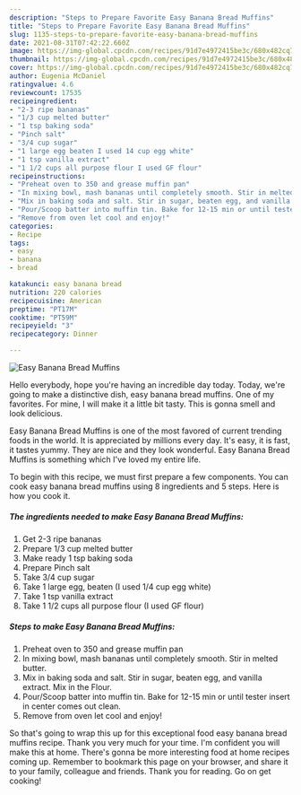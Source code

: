```yaml
---
description: "Steps to Prepare Favorite Easy Banana Bread Muffins"
title: "Steps to Prepare Favorite Easy Banana Bread Muffins"
slug: 1135-steps-to-prepare-favorite-easy-banana-bread-muffins
date: 2021-08-31T07:42:22.660Z
image: https://img-global.cpcdn.com/recipes/91d7e4972415be3c/680x482cq70/easy-banana-bread-muffins-recipe-main-photo.jpg
thumbnail: https://img-global.cpcdn.com/recipes/91d7e4972415be3c/680x482cq70/easy-banana-bread-muffins-recipe-main-photo.jpg
cover: https://img-global.cpcdn.com/recipes/91d7e4972415be3c/680x482cq70/easy-banana-bread-muffins-recipe-main-photo.jpg
author: Eugenia McDaniel
ratingvalue: 4.6
reviewcount: 17535
recipeingredient:
- "2-3 ripe bananas"
- "1/3 cup melted butter"
- "1 tsp baking soda"
- "Pinch salt"
- "3/4 cup sugar"
- "1 large egg beaten I used 14 cup egg white"
- "1 tsp vanilla extract"
- "1 1/2 cups all purpose flour I used GF flour"
recipeinstructions:
- "Preheat oven to 350 and grease muffin pan"
- "In mixing bowl, mash bananas until completely smooth. Stir in melted butter."
- "Mix in baking soda and salt. Stir in sugar, beaten egg, and vanilla extract. Mix in the Flour."
- "Pour/Scoop batter into muffin tin. Bake for 12-15 min or until tester insert in center comes out clean."
- "Remove from oven let cool and enjoy!"
categories:
- Recipe
tags:
- easy
- banana
- bread

katakunci: easy banana bread 
nutrition: 220 calories
recipecuisine: American
preptime: "PT17M"
cooktime: "PT59M"
recipeyield: "3"
recipecategory: Dinner

---
```



![Easy Banana Bread Muffins](https://img-global.cpcdn.com/recipes/91d7e4972415be3c/680x482cq70/easy-banana-bread-muffins-recipe-main-photo.jpg)

Hello everybody, hope you're having an incredible day today. Today, we're going to make a distinctive dish, easy banana bread muffins. One of my favorites. For mine, I will make it a little bit tasty. This is gonna smell and look delicious.

Easy Banana Bread Muffins is one of the most favored of current trending foods in the world. It is appreciated by millions every day. It's easy, it is fast, it tastes yummy. They are nice and they look wonderful. Easy Banana Bread Muffins is something which I've loved my entire life.




To begin with this recipe, we must first prepare a few components. You can cook easy banana bread muffins using 8 ingredients and 5 steps. Here is how you cook it.

<!--inarticleads1-->

##### The ingredients needed to make Easy Banana Bread Muffins:

1. Get 2-3 ripe bananas
1. Prepare 1/3 cup melted butter
1. Make ready 1 tsp baking soda
1. Prepare Pinch salt
1. Take 3/4 cup sugar
1. Take 1 large egg, beaten (I used 1/4 cup egg white)
1. Take 1 tsp vanilla extract
1. Take 1 1/2 cups all purpose flour (I used GF flour)




<!--inarticleads2-->

##### Steps to make Easy Banana Bread Muffins:

1. Preheat oven to 350 and grease muffin pan
1. In mixing bowl, mash bananas until completely smooth. Stir in melted butter.
1. Mix in baking soda and salt. Stir in sugar, beaten egg, and vanilla extract. Mix in the Flour.
1. Pour/Scoop batter into muffin tin. Bake for 12-15 min or until tester insert in center comes out clean.
1. Remove from oven let cool and enjoy!




So that's going to wrap this up for this exceptional food easy banana bread muffins recipe. Thank you very much for your time. I'm confident you will make this at home. There's gonna be more interesting food at home recipes coming up. Remember to bookmark this page on your browser, and share it to your family, colleague and friends. Thank you for reading. Go on get cooking!
